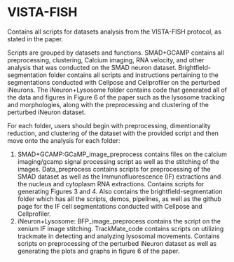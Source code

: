 # VISTA-FISH
Contains all scripts for datasets analysis from the VISTA-FISH protocol, as stated in the paper.

Scripts are grouped by datasets and functions. SMAD+GCAMP contains all preprocessing, clustering, Calcium imaging, RNA velocity, and other analysis that was conducted on the SMAD neuron dataset. Brightfield-segmentation folder contains all scripts and instructions pertaining to the segmentations conducted with Cellpose and Cellprofiler on the perturbed iNeurons. The iNeuron+Lysosome folder contains code that generated all of the data and figures in Figure 6 of the paper such as the lysosome tracking and morphologies, along with the preprocessing and clustering of the perturbed iNeuron dataset. 

For each folder, users should begin with preprocessing, dimentionality reduction, and clustering of the dataset with the provided script and then move onto the analysis for each folder:
1) SMAD+GCAMP:GCaMP_image_preprocess contains files on the calcium imaging/gcamp signal processing script as well as the stitching of the images. Data_preprocess contains scripts for preprocessing of the SMAD dataset as well as the Immunofluorescence (IF) extractions and the nucleus and cytoplasm RNA                 extractions. Contains scripts for generating Figures 3 and 4. Also contains the brightfield-segmentation folder which has all the scripts, demos, pipelines, as well as the github page for the IF cell segmentations conducted with Cellpose and Cellprofiler.
2) iNeuron+Lysosome: BFP_image_preprocess contains the script on the xenium IF image stitching. TrackMate_code contains scripts on utilizing trackmate in detecting and analyzing lysosomal movements. Contains scripts on preprocessing of the perturbed iNeuron dataset as well as generating the plots and graphs in figure 6 of the paper.


    
